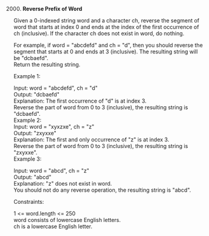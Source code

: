 2000. **Reverse Prefix of Word**

Given a 0-indexed string word and a character ch, reverse the segment of word that starts at index 0 and ends at the index of the first occurrence of ch (inclusive). If the character ch does not exist in word, do nothing.<br>

For example, if word = "abcdefd" and ch = "d", then you should reverse the segment that starts at 0 and ends at 3 (inclusive). The resulting string will be "dcbaefd".<br>
Return the resulting string.<br>

Example 1:<br>

Input: word = "abcdefd", ch = "d"<br>
Output: "dcbaefd"<br>
Explanation: The first occurrence of "d" is at index 3.<br>
Reverse the part of word from 0 to 3 (inclusive), the resulting string is "dcbaefd".<br>
Example 2:<br>
Input: word = "xyxzxe", ch = "z"<br>
Output: "zxyxxe"<br>
Explanation: The first and only occurrence of "z" is at index 3.<br>
Reverse the part of word from 0 to 3 (inclusive), the resulting string is "zxyxxe".<br>
Example 3:<br>

Input: word = "abcd", ch = "z"<br>
Output: "abcd"<br>
Explanation: "z" does not exist in word.<br>
You should not do any reverse operation, the resulting string is "abcd".<br>

Constraints:<br>

1 <= word.length <= 250<br>
word consists of lowercase English letters.<br>
ch is a lowercase English letter.
